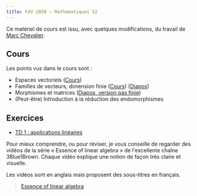 ```yaml
---
title: FdV 2020 — Mathématiques S2
---
```


Ce matériel de cours est issu, avec quelques modifications, du travail de [Marc
Chevalier](https://teaching.marc-chevalier.com).

## Cours

Les points vus dans le cours sont :

* Espaces vectoriels ([Cours](ev_minimal.pdf))
* Familles de vecteurs, dimension finie ([Cours](familles_minimal.pdf)) ([Diapos](familles_slides.pdf))
* Morphismes et matrices ([Diapos, version pas finie](morphismes_matrices_slides.pdf))
* (Peut-être) Introduction à la réduction des endomorphismes

## Exercices

* [TD 1 : applications linéaires](TD1.pdf)

Pour mieux comprendre, ou pour réviser, je vous conseille de regarder des vidéos
de la série « Essence of linear algebra » de l'excellente chaîne 3Blue1Brown.
Chaque vidéo explique une notion de façon très claire et visuelle.

Les vidéos sont en anglais mais proposent des sous-titres en français.

> [Essence of linear algebra](https://www.youtube.com/watch?v=fNk_zzaMoSs&list=PLZHQObOWTQDPD3MizzM2xVFitgF8hE_ab&index=1)
